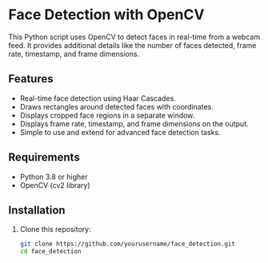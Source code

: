 # Face Detection with OpenCV

This Python script uses OpenCV to detect faces in real-time from a webcam feed. It provides additional details like the number of faces detected, frame rate, timestamp, and frame dimensions.

## Features
- Real-time face detection using Haar Cascades.
- Draws rectangles around detected faces with coordinates.
- Displays cropped face regions in a separate window.
- Displays frame rate, timestamp, and frame dimensions on the output.
- Simple to use and extend for advanced face detection tasks.

## Requirements
- Python 3.8 or higher
- OpenCV (cv2 library)

## Installation
1. Clone this repository:
   ```bash
   git clone https://github.com/yourusername/face_detection.git
   cd face_detection
